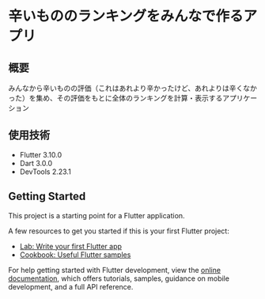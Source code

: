 # 辛いもののランキングをみんなで作るアプリ

## 概要
みんなから辛いものの評価（これはあれより辛かったけど、あれよりは辛くなかった）を集め、その評価をもとに全体のランキングを計算・表示するアプリケーション

## 使用技術
- Flutter 3.10.0
- Dart 3.0.0
- DevTools 2.23.1

## Getting Started

This project is a starting point for a Flutter application.

A few resources to get you started if this is your first Flutter project:

- [Lab: Write your first Flutter app](https://docs.flutter.dev/get-started/codelab)
- [Cookbook: Useful Flutter samples](https://docs.flutter.dev/cookbook)

For help getting started with Flutter development, view the
[online documentation](https://docs.flutter.dev/), which offers tutorials,
samples, guidance on mobile development, and a full API reference.
